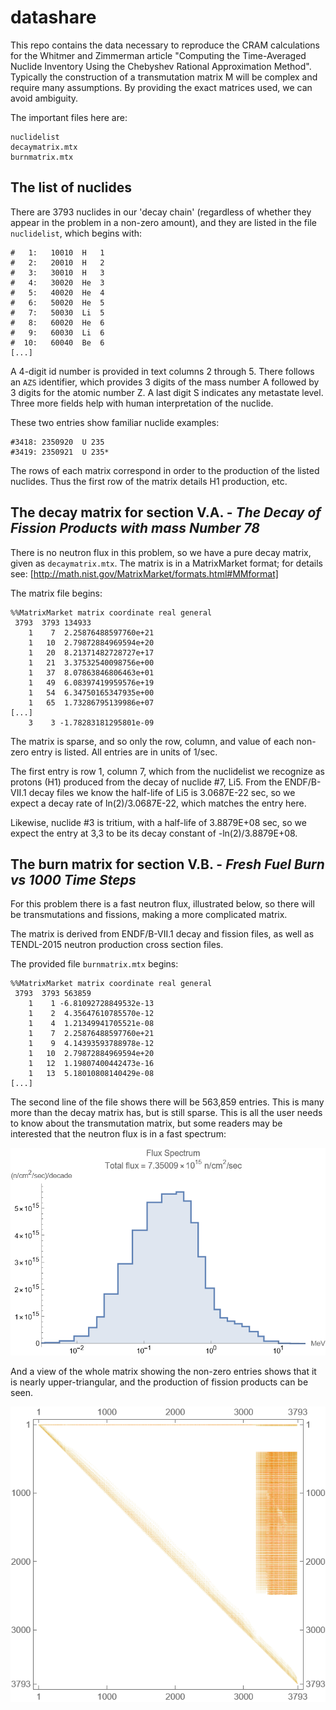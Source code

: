 # datashare
This repo contains the data necessary to reproduce the CRAM calculations for the Whitmer and Zimmerman
article "Computing the Time-Averaged Nuclide Inventory Using the Chebyshev Rational Approximation Method".
Typically the construction of a transmutation matrix M will be complex and require many assumptions. 
By providing the exact matrices used, we can avoid ambiguity.

The important files here are:
```
nuclidelist
decaymatrix.mtx
burnmatrix.mtx
```

## The list of nuclides
There are 3793 nuclides in our 'decay chain' (regardless of whether they appear in the problem in a non-zero amount), and they are listed in
the file `nuclidelist`, which begins with:
```
#   1:   10010  H   1
#   2:   20010  H   2
#   3:   30010  H   3
#   4:   30020  He  3
#   5:   40020  He  4
#   6:   50020  He  5
#   7:   50030  Li  5
#   8:   60020  He  6
#   9:   60030  Li  6
#  10:   60040  Be  6
[...]
```

A 4-digit id number is provided in text columns 2 through 5. There follows an `AZS` identifier, 
which provides 3 digits of the mass number A followed by 3 digits for the atomic number Z. 
A last digit S indicates any metastate level. 
Three more fields help with human interpretation of the nuclide.

These two entries show familiar nuclide examples:
```
#3418: 2350920  U 235
#3419: 2350921  U 235*
```
The rows of each matrix correspond in order to the production of the listed nuclides. Thus the first row of the 
matrix details H1 production, etc.

## The decay matrix for section V.A. - _The Decay of Fission Products with mass Number 78_
There is no neutron flux in this problem, so we have a pure decay matrix, given as `decaymatrix.mtx`.
The matrix is in a MatrixMarket format; for details see: [http://math.nist.gov/MatrixMarket/formats.html#MMformat]

The matrix file begins:
```
%%MatrixMarket matrix coordinate real general
 3793  3793 134933
    1    7  2.25876488597760e+21
    1   10  2.79872884969594e+20
    1   20  8.21371482728727e+17
    1   21  3.37532540098756e+00
    1   37  8.07863846806463e+01
    1   49  6.08397419959576e+19
    1   54  6.34750165347935e+00
    1   65  1.73286795139986e+07
[...]
    3    3 -1.78283181295801e-09
```
The matrix is sparse, and so only the row, column, and value of each non-zero entry is listed. All entries are in units of 1/sec. 

The first entry is row 1, column 7, which from the nuclidelist we recognize as protons (H1) produced from the decay of nuclide #7, Li5.
From the ENDF/B-VII.1 decay files we know the half-life of Li5 is 3.0687E-22 sec, so we expect a decay rate of ln(2)/3.0687E-22, which 
matches the entry here.

Likewise, nuclide #3 is tritium, with a half-life of 3.8879E+08 sec, so we expect the entry at 3,3 to be its decay constant of -ln(2)/3.8879E+08.

## The burn matrix for section V.B. - _Fresh Fuel Burn vs 1000 Time Steps_
For this problem there is a fast neutron flux, illustrated below, so there will be transmutations and fissions, making a more complicated matrix.

The matrix is derived from ENDF/B-VII.1 decay and fission files, as well as TENDL-2015 neutron production cross section files.

The provided file `burnmatrix.mtx` begins:
```
%%MatrixMarket matrix coordinate real general
 3793  3793 563859
    1    1 -6.81092728849532e-13
    1    2  4.35647610785570e-12
    1    4  1.21349941705521e-08
    1    7  2.25876488597760e+21
    1    9  4.14393593788978e-12
    1   10  2.79872884969594e+20
    1   12  1.19807400442473e-16
    1   13  5.18010808140429e-08
[...]
```
The second line of the file shows there will be 563,859 entries. This is many more than the decay matrix has, but is still sparse.
This is all the user needs to know about the transmutation matrix, but some readers may be interested that the neutron flux is in a 
fast spectrum:

![neutron spectrum](BurnSpectrum.png)	

And a view of the whole matrix showing the non-zero entries shows that it is nearly upper-triangular,
and the production of fission products can be seen.

![Non zero entries in the matrix](burnmatrix1.png)
